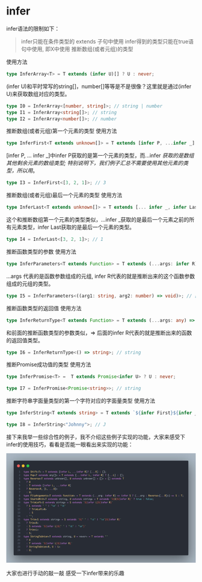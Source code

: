 # infer

infer语法的限制如下：

>infer只能在条件类型的 extends 子句中使用
>infer得到的类型只能在true语句中使用, 即X中使用
>推断数组(或者元组)的类型

使用方法

```typescript
type InferArray<T> = T extends (infer U)[] ? U : never;
```

(infer U)和平时常写的string[]，number[]等等是不是很像？这里就是通过(infer U)来获取数组对应的类型。

```typescript
type I0 = InferArray<[number, string]>; // string | number
type I1 = InferArray<string[]>; // string
type I2 = InferArray<number[]>; // number
```

推断数组(或者元组)第一个元素的类型
使用方法

```typescript
type InferFirst<T extends unknown[]> = T extends [infer P, ...infer _] ? P : never
```

[infer P, ... infer _]中infer P获取的是第一个元素的类型，而...infer _获取的是数组其他剩余元素的数组类型;
特别说明下，我们例子汇总不需要使用其他元素的类型，所以用_。

```typescript
type I3 = InferFirst<[3, 2, 1]>; // 3
```

推断数组(或者元组)最后一个元素的类型
使用方法

```typescript
type InferLast<T extends unknown[]> = T extends [... infer _, infer Last] ? Last : never;
```

这个和推断数组第一个元素的类型类似，...infer _获取的是最后一个元素之前的所有元素类型，infer Last获取的是最后一个元素的类型。

```typescript
type I4 = InferLast<[3, 2, 1]>; // 1
```

推断函数类型的参数
使用方法

```typescript
type InferParameters<T extends Function> = T extends (...args: infer R) => any ? R : never;
```

...args 代表的是函数参数组成的元组, infer R代表的就是推断出来的这个函数参数组成的元组的类型。

```typescript
type I5 = InferParameters<((arg1: string, arg2: number) => void)>; // [string, number]
```

推断函数类型的返回值
使用方法

```typescript
type InferReturnType<T extends Function> = T extends (...args: any) => infer R ? R : never;
```

和前面的推断函数类型的参数类似，=> 后面的infer R代表的就是推断出来的函数的返回值类型。

```typescript
type I6 = InferReturnType<() => string>; // string
```

推断Promise成功值的类型
使用方法

```typescript
type InferPromise<T> =  T extends Promise<infer U> ? U : never;
```

```typescript
type I7 = InferPromise<Promise<string>>; // string
```

推断字符串字面量类型的第一个字符对应的字面量类型
使用方法

```typescript
type InferString<T extends string> = T extends `${infer First}${infer _}` ? First : [];
```

```typescript
type I8 = InferString<"Johnny">; // J
```

接下来我举一些综合性的例子，我不介绍这些例子实现的功能，大家来感受下infer的使用技巧，看看是否能一眼看出来实现的功能：

![infer](./images/infer-1.jpg)

大家也进行手动的敲一敲 感受一下infer带来的乐趣